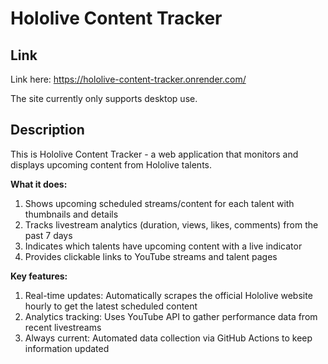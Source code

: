 # Hololive Content Tracker

## Link 

Link here: https://hololive-content-tracker.onrender.com/

The site currently only supports desktop use.

## Description

This is Hololive Content Tracker - a web application that monitors and displays upcoming content from Hololive talents.

**What it does:**
1. Shows upcoming scheduled streams/content for each talent with thumbnails and details
2. Tracks livestream analytics (duration, views, likes, comments) from the past 7 days
3. Indicates which talents have upcoming content with a live indicator
4. Provides clickable links to YouTube streams and talent pages

**Key features:**
1. Real-time updates: Automatically scrapes the official Hololive website hourly to get the latest scheduled content
2. Analytics tracking: Uses YouTube API to gather performance data from recent livestreams
3. Always current: Automated data collection via GitHub Actions to keep information updated

